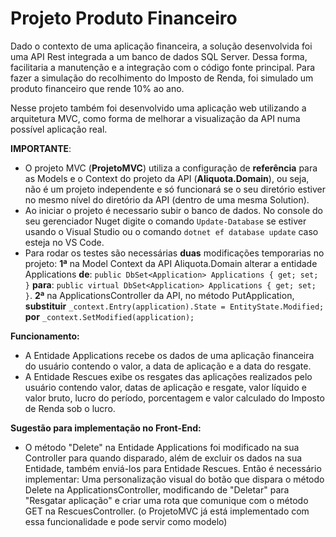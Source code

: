 # Projeto Produto Financeiro



Dado o contexto de uma aplicação financeira, a solução desenvolvida foi uma API Rest integrada a um banco de dados SQL Server. Dessa forma, facilitaria a manutenção e a integração com o código fonte principal. Para fazer a simulação do recolhimento do Imposto de Renda, foi simulado um produto financeiro que rende 10% ao ano.

Nesse projeto também foi desenvolvido uma aplicação web utilizando a arquitetura MVC, como forma de melhorar a visualização da API numa possível aplicação real. 



**IMPORTANTE**: 

- O projeto MVC (**ProjetoMVC**) utiliza a configuração de **referência** para as Models e o Context do projeto da API (**Aliquota.Domain**), ou seja, não é um projeto independente e só funcionará se o seu diretório estiver no mesmo nível do diretório da API (dentro de uma mesma Solution).
- Ao iniciar o projeto é necessario subir o banco de dados. No console do seu gerenciador Nuget digite o comando `Update-Database` se estiver usando o Visual Studio ou o comando `dotnet ef database update` caso esteja no VS Code.
- Para rodar os testes são necessárias **duas** modificações temporarias no projeto: **1ª** na Model Context da API Aliquota.Domain alterar a entidade Applications **de**: `public DbSet<Application> Applications { get; set; }` **para**: `public virtual DbSet<Application> Applications { get; set; }`. **2ª** na ApplicationsController  da API, no método PutApplication, **substituir** `_context.Entry(application).State = EntityState.Modified;` **por** `_context.SetModified(application);`




**Funcionamento:**

- A Entidade Applications recebe os dados de uma aplicação financeira do usuário contendo o valor, a data de aplicação e a data do resgate. 
- A Entidade Rescues exibe os resgates das aplicações realizados pelo usuário contendo valor, datas de aplicação e resgate, valor líquido e valor bruto, lucro do período, porcentagem e valor calculado do Imposto de Renda sob o lucro.



**Sugestão para implementação no Front-End:**

- O método "Delete" na Entidade Applications foi modificado na sua Controller para quando disparado, além de excluir os dados na sua Entidade, também enviá-los para Entidade Rescues. Então é necessário implementar: Uma personalização visual do botão que dispara o método Delete na ApplicationsController, modificando de "Deletar" para "Resgatar aplicação" e criar uma rota que comunique com o método GET na RescuesController. (o ProjetoMVC já está implementado com essa funcionalidade e pode servir como modelo) 






